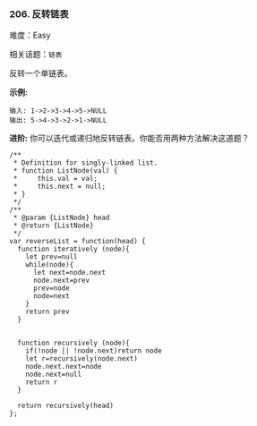### 206. 反转链表

难度：Easy

相关话题：`链表`

反转一个单链表。



**示例:** 



```
输入: 1->2->3->4->5->NULL
输出: 5->4->3->2->1->NULL
```


**进阶:** 
你可以迭代或递归地反转链表。你能否用两种方法解决这道题？


```
/**
 * Definition for singly-linked list.
 * function ListNode(val) {
 *     this.val = val;
 *     this.next = null;
 * }
 */
/**
 * @param {ListNode} head
 * @return {ListNode}
 */
var reverseList = function(head) {
  function iteratively (node){
    let prev=null
    while(node){
      let next=node.next
      node.next=prev
      prev=node
      node=next
    }
    return prev
  }


  function recursively (node){
    if(!node || !node.next)return node
    let r=recursively(node.next)
    node.next.next=node
    node.next=null
    return r
  }

  return recursively(head)
};
```

